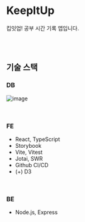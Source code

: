 # KeepItUp
킵잇업! 공부 시간 기록 앱입니다.

<br/>
<br/>

## 기술 스택
### DB
![image](https://github.com/DowongyeolE-FrontEnd/KeepItUp/assets/60952506/ec6691ce-6159-46e6-b30d-13b656a5fc38)

<br/>

### FE
- React, TypeScript
- Storybook
- Vite, Vitest
- Jotai, SWR
- Github CI/CD
- (+) D3


<br/>

### BE
- Node.js, Express
